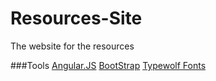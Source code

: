 Resources-Site
==============

The website for the resources

###Tools
[Angular.JS](https://angularjs.org/)
[BootStrap](http://getbootstrap.com/)
[Typewolf Fonts](http://www.typewolf.com/open-source-web-fonts)
